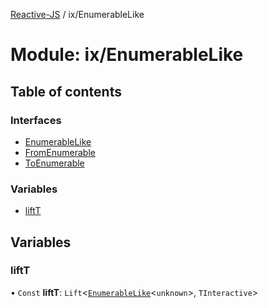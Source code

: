 [Reactive-JS](../README.md) / ix/EnumerableLike

# Module: ix/EnumerableLike

## Table of contents

### Interfaces

- [EnumerableLike](../interfaces/ix_EnumerableLike.EnumerableLike.md)
- [FromEnumerable](../interfaces/ix_EnumerableLike.FromEnumerable.md)
- [ToEnumerable](../interfaces/ix_EnumerableLike.ToEnumerable.md)

### Variables

- [liftT](ix_EnumerableLike.md#liftt)

## Variables

### liftT

• `Const` **liftT**: `Lift`<[`EnumerableLike`](../interfaces/ix_EnumerableLike.EnumerableLike.md)<`unknown`\>, `TInteractive`\>
